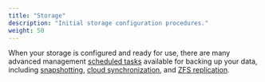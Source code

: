 ```yaml
---
title: "Storage"
description: "Initial storage configuration procedures."
weight: 50
---
```


When your storage is configured and ready for use, there are many advanced management [scheduled tasks](/hub/tasks/scheduled/) available for backing up your data, including [snapshotting](/hub/tasks/scheduled/snapshot-scheduling/), [cloud synchronization](/hub/tasks/scheduled/cloudsync/), and [ZFS replication](/hub/tasks/scheduled/replication/).